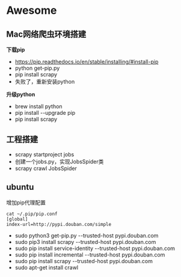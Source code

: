 # Awesome

## Mac网络爬虫环境搭建
**下载pip**
- https://pip.readthedocs.io/en/stable/installing/#install-pip
- python get-pip.py
- pip install scrapy
- 失败了，重新安装python

**升级python**
- brew install python
- pip install --upgrade pip
- pip install scrapy

## 工程搭建
- scrapy startproject jobs
- 创建一个jobs.py，实现JobsSpider类
- scrapy crawl JobsSpider

## ubuntu
增加pip代理配置
```
cat ~/.pip/pip.conf
[global]
index-url=http://pypi.douban.com/simple
```
- sudo python3 get-pip.py  --trusted-host pypi.douban.com
- sudo pip3 install scrapy --trusted-host pypi.douban.com
- sudo pip install service-identity --trusted-host pypi.douban.com
- sudo pip install incremental --trusted-host pypi.douban.com
- sudo pip install scrapy --trusted-host pypi.douban.com
- sudo apt-get install crawl




